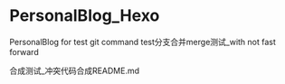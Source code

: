 # PersonalBlog_Hexo
PersonalBlog for test git command
test分支合并merge测试_with not fast forward



合成测试_冲突代码合成README.md

